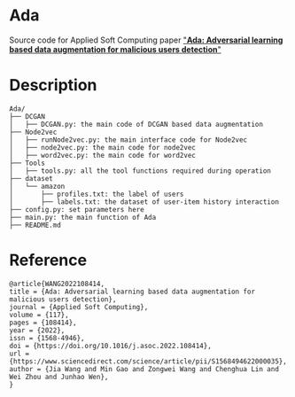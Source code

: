 # Ada
Source code for Applied Soft Computing paper ["**Ada: Adversarial learning based data augmentation for malicious users detection**"](https://doi.org/10.1016/j.asoc.2022.108414)


# Description

```
Ada/
├── DCGAN
│   ├── DCGAN.py: the main code of DCGAN based data augmentation
├── Node2vec
│   ├── runNode2vec.py: the main interface code for Node2vec
│   ├── node2vec.py: the main code for node2vec
│   ├── word2vec.py: the main code for word2vec
├── Tools
│   ├── tools.py: all the tool functions required during operation
├── dataset
│   └── amazon
│       ├── profiles.txt: the label of users
│       ├── labels.txt: the dataset of user-item history interaction
├── config.py: set parameters here
├── main.py: the main function of Ada
├── README.md
```

# Reference

```
@article{WANG2022108414,
title = {Ada: Adversarial learning based data augmentation for malicious users detection},
journal = {Applied Soft Computing},
volume = {117},
pages = {108414},
year = {2022},
issn = {1568-4946},
doi = {https://doi.org/10.1016/j.asoc.2022.108414},
url = {https://www.sciencedirect.com/science/article/pii/S1568494622000035},
author = {Jia Wang and Min Gao and Zongwei Wang and Chenghua Lin and Wei Zhou and Junhao Wen},
}

```
